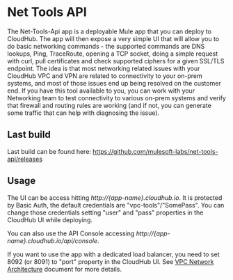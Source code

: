 # Net Tools API

The Net-Tools-Api app is a deployable Mule app that you can deploy to CloudHub. The app will then expose a very simple UI that will allow you to do basic networking commands - the supported commands are DNS lookups, Ping, TraceRoute, opening a TCP socket, doing a simple request with curl, pull certificates and check supported ciphers for a given SSL/TLS endpoint. The idea is that most networking related issues with your CloudHub VPC and VPN are related to connectivity to your on-prem systems, and most of those issues end up being resolved on the customer end. If you have this tool available to you, you can work with your Networking team to test connectivity to various on-prem systems and verify that firewall and routing rules are working (and if not, you can generate some traffic that can help with diagnosing the issue).

## Last build

Last build can be found here: https://github.com/mulesoft-labs/net-tools-api/releases

## Usage

The UI can be access hitting *http://{app-name}.cloudhub.io*. It is protected by Basic Auth, the default credentials are "vpc-tools"/"SomePass". You can change those credentials setting "user" and "pass" properties in the CloudHub UI while deploying.

You can also use the API Console accessing *http://{app-name}.cloudhub.io/api/console*.

If you want to use the app with a dedicated load balancer, you need to set 8092 (or 8091) to "port" property in the CloudHub UI. See [VPC Network Architecture](https://docs.mulesoft.com/runtime-manager/vpc-architecture-concept) document for more details.

